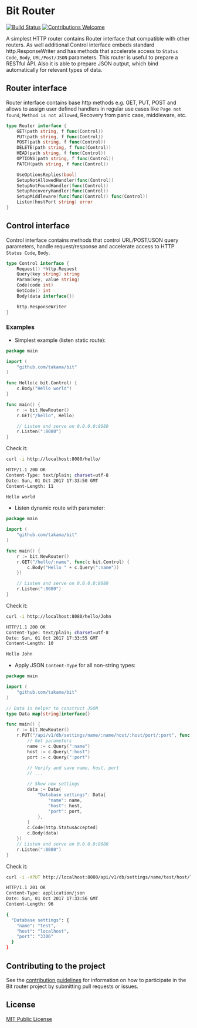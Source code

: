 # Bit Router

[![Build Status](https://travis-ci.org/takama/bit.svg?branch=master)](https://travis-ci.org/takama/bit)
[![Contributions Welcome](https://img.shields.io/badge/contributions-welcome-brightgreen.svg?style=flat)](https://github.com/takama/bit/issues)

A simplest HTTP router contains Router interface that compatible with other routers. As well additional Control interface embeds standard http.ResponseWriter and has methods that accelerate access to `Status Code`, `Body`, `URL/Post/JSON` parameters. This router is useful to prepare a RESTful API. Also it is able to prepare JSON output, which bind automatically for relevant types of data.

## Router interface

Router interface contains base http methods e.g. GET, PUT, POST and allows to assign user defined handlers in regular use cases like `Page not found`, `Method is not allowed`, Recovery from panic case, middleware, etc.

```go
type Router interface {
    GET(path string, f func(Control))
    PUT(path string, f func(Control))
    POST(path string, f func(Control))
    DELETE(path string, f func(Control))
    HEAD(path string, f func(Control))
    OPTIONS(path string, f func(Control))
    PATCH(path string, f func(Control))

    UseOptionsReplies(bool)
    SetupNotAllowedHandler(func(Control))
    SetupNotFoundHandler(func(Control))
    SetupRecoveryHandler(func(Control))
    SetupMiddleware(func(func(Control)) func(Control))
    Listen(hostPort string) error
}
```

## Control interface

Control interface contains methods that control URL/POST/JSON query parameters, handle request/response and accelerate access to HTTP `Status Code`, `Body`.

```go
type Control interface {
    Request() *http.Request
    Query(key string) string
    Param(key, value string)
    Code(code int)
    GetCode() int
    Body(data interface{})

    http.ResponseWriter
}
```

### Examples

- Simplest example (listen static route):

```go
package main

import (
    "github.com/takama/bit"
)

func Hello(c bit.Control) {
    c.Body("Hello world")
}

func main() {
    r := bit.NewRouter()
    r.GET("/hello", Hello)

    // Listen and serve on 0.0.0.0:8080
    r.Listen(":8080")
}
```

Check it:

```sh
curl -i http://localhost:8080/hello/

HTTP/1.1 200 OK
Content-Type: text/plain; charset=utf-8
Date: Sun, 01 Oct 2017 17:33:50 GMT
Content-Length: 11

Hello world
```

- Listen dynamic route with parameter:

```go
package main

import (
    "github.com/takama/bit"
)

func main() {
    r := bit.NewRouter()
    r.GET("/hello/:name", func(c bit.Control) {
        c.Body("Hello " + c.Query(":name"))
    })

    // Listen and serve on 0.0.0.0:8080
    r.Listen(":8080")
}
```

Check it:

```sh
curl -i http://localhost:8080/hello/John

HTTP/1.1 200 OK
Content-Type: text/plain; charset=utf-8
Date: Sun, 01 Oct 2017 17:33:55 GMT
Content-Length: 10

Hello John
```

- Apply JSON `Content-Type` for all non-string types:

```go
package main

import (
    "github.com/takama/bit"
)

// Data is helper to construct JSON
type Data map[string]interface{}

func main() {
    r := bit.NewRouter()
    r.PUT("/api/v1/db/settings/name/:name/host/:host/port/:port", func(c bit.Control) {
        // Get parameters
        name := c.Query(":name")
        host := c.Query(":host")
        port := c.Query(":port")

        // Verify and save name, host, port
        // ...

        // Show new settings
        data := Data{
            "Database settings": Data{
                "name": name,
                "host": host,
                "port": port,
            },
        }
        c.Code(http.StatusAccepted)
        c.Body(data)
    })
    // Listen and serve on 0.0.0.0:8080
    r.Listen(":8080")
}
```

Check it:

```sh
curl -i -XPUT http://localhost:8080/api/v1/db/settings/name/test/host/localhost/port/3306

HTTP/1.1 201 OK
Content-Type: application/json
Date: Sun, 01 Oct 2017 17:33:56 GMT
Content-Length: 96

{
  "Database settings": {
    "name": "test",
    "host": "localhost",
    "port": "3306"
  }
}
```

## Contributing to the project

See the [contribution guidelines](docs/CONTRIBUTING.md) for information on how to
participate in the Bit router project by submitting pull requests or issues.

## License

[MIT Public License](https://github.com/takama/bit/blob/master/LICENSE)
